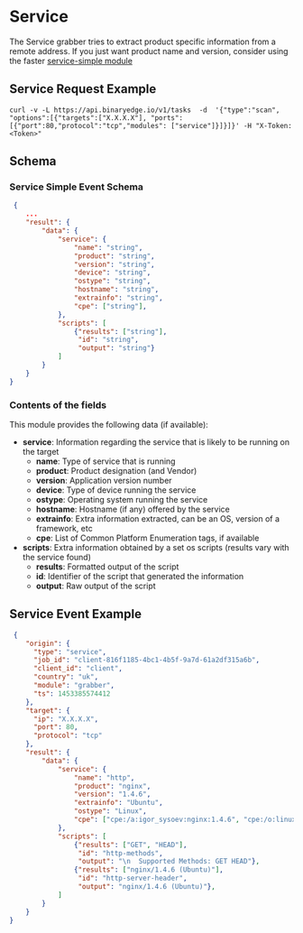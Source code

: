 # Service

The Service grabber tries to extract product specific information from a remote address. If you just want product name and version, consider using the faster [service-simple module](https://github.com/binaryedge/api-publicdoc/blob/master/modules/service-simple.md "service")

## Service Request Example

```
curl -v -L https://api.binaryedge.io/v1/tasks  -d  '{"type":"scan", "options":[{"targets":["X.X.X.X"], "ports":[{"port":80,"protocol":"tcp","modules": ["service"]}]}]}' -H "X-Token:<Token>"
```

## Schema

### Service Simple Event Schema

```json
 {
    ...
    "result": {
        "data": {
            "service": {
                "name": "string",
                "product": "string",
                "version": "string",
                "device": "string",
                "ostype": "string",
                "hostname": "string",
                "extrainfo": "string",
                "cpe": ["string"], 
            },
            "scripts": [
                {"results": ["string"],
                 "id": "string",
                 "output": "string"}
            ]
        }
    }
}
```

### Contents of the fields

This module provides the following data (if available):

* **service**: Information regarding the service that is likely to be running on the target
  * **name**: Type of service that is running
  * **product**: Product designation (and Vendor)
  * **version**: Application version number
  * **device**: Type of device running the service
  * **ostype**: Operating system running the service
  * **hostname**: Hostname (if any) offered by the service
  * **extrainfo**: Extra information extracted, can be an OS, version of a framework, etc
  * **cpe**: List of Common Platform Enumeration tags, if available
* **scripts**: Extra information obtained by a set os scripts (results vary with the service found)
  * **results**: Formatted output of the script
  * **id**: Identifier of the script that generated the information
  * **output**: Raw output of the script

## Service Event Example

```json
 {
    "origin": {
      "type": "service",
      "job_id": "client-816f1185-4bc1-4b5f-9a7d-61a2df315a6b",
      "client_id": "client",
      "country": "uk",
      "module": "grabber",
      "ts": 1453385574412
    },
    "target": {
      "ip": "X.X.X.X",
      "port": 80,
      "protocol": "tcp"
    },
    "result": {
        "data": {
            "service": {
                "name": "http",
                "product": "nginx",
                "version": "1.4.6",
                "extrainfo": "Ubuntu",
                "ostype": "Linux",
                "cpe": ["cpe:/a:igor_sysoev:nginx:1.4.6", "cpe:/o:linux:linux_kernel"]
            },
            "scripts": [
                {"results": ["GET", "HEAD"],
                 "id": "http-methods",
                 "output": "\n  Supported Methods: GET HEAD"},
                {"results": ["nginx/1.4.6 (Ubuntu)"],
                 "id": "http-server-header",
                 "output": "nginx/1.4.6 (Ubuntu)"},
            ]
        }
    }
}
```
